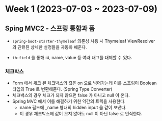 # Week 1 (2023-07-03 ~ 2023-07-09)

## Sping MVC2 - 스프링 통합과 폼
- `spring-boot-starter-thymeleaf` 의존성 사용 시 Thymeleaf ViewResolver 와 관련된 상세한 설정들을 자동화 해준다.

- `th:field` 를 통해 id, name, value 등 여러 태그를 대체할 수 있다.

### 체크박스
- Form 에서 체크 된 체크박스의 값은 on 으로 넘어가는데 이를 스프링이 Boolean 타입의 True 로 변환해준다. (Spring Type Converter)
- 체크박스의 경우 체크가 되지 않으면 false 가 아니고 null 이 온다.
- Spring MVC 에서 이를 해결하기 위한 약간의 트릭을 사용한다.
    - name 필드에 _name 형태의 hidden input 을 같이 보낸다.
    - 이 경우 체크박스에 값이 오지 않아도 null 이 아닌 false 로 인식한다.
